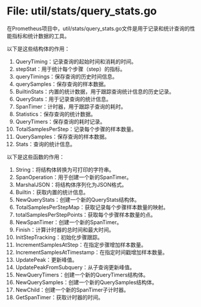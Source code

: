 # File: util/stats/query_stats.go

在Prometheus项目中，util/stats/query_stats.go文件是用于记录和统计查询的性能指标和统计数据的工具。

以下是这些结构体的作用：

1. QueryTiming：记录查询的起始时间和消耗的时间。
2. stepStat：用于统计每个步骤（step）的指标。
3. queryTimings：保存查询的历史时间信息。
4. querySamples：保存查询的样本数据。
5. BuiltinStats：内置的统计数据，用于跟踪查询统计信息的历史记录。
6. QueryStats：用于记录查询的统计信息。
7. SpanTimer：计时器，用于跟踪子查询的耗时。
8. Statistics：保存查询的统计数据。
9. QueryTimers：保存查询的耗时记录。
10. TotalSamplesPerStep：记录每个步骤的样本数量。
11. QuerySamples：保存查询的样本数据。
12. Stats：查询的统计信息。

以下是这些函数的作用：

1. String：将结构体转换为可打印的字符串。
2. SpanOperation：用于创建一个新的SpanTimer。
3. MarshalJSON：将结构体序列化为JSON格式。
4. Builtin：获取内置的统计信息。
5. NewQueryStats：创建一个新的QueryStats结构体。
6. TotalSamplesPerStepMap：获取记录每个步骤样本数量的映射。
7. totalSamplesPerStepPoints：获取每个步骤样本数量的点。
8. NewSpanTimer：创建一个新的SpanTimer。
9. Finish：计算计时器的总时间和最大时间。
10. InitStepTracking：初始化步骤跟踪。
11. IncrementSamplesAtStep：在指定步骤增加样本数量。
12. IncrementSamplesAtTimestamp：在指定时间戳增加样本数量。
13. UpdatePeak：更新峰值。
14. UpdatePeakFromSubquery：从子查询更新峰值。
15. NewQueryTimers：创建一个新的QueryTimers结构体。
16. NewQuerySamples：创建一个新的QuerySamples结构体。
17. NewChild：创建一个新的SpanTimer子计时器。
18. GetSpanTimer：获取计时器的时间。


